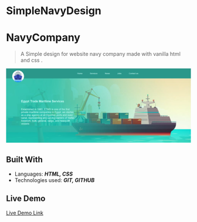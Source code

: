 # SimpleNavyDesign

# NavyCompany

> A Simple design for website navy company made with vanilla html and css .

![screenshot](images/app_screenshot.PNG)

## Built With

- Languages: _**HTML, CSS**_
- Technologies used: _**GIT, GITHUB**_


## Live Demo

[Live Demo Link](https://reem-lab.github.io/SimpleNavyDesign/)